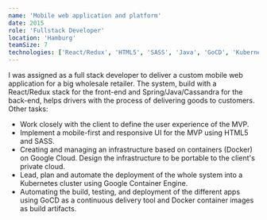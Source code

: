 ```yaml
---
name: 'Mobile web application and platform'
date: 2015
role: 'Fullstack Developer'
location: 'Hamburg'
teamSize: 7
technologies: ['React/Redux', 'HTML5', 'SASS', 'Java', 'GoCD', 'Kubernetes', 'Docker', 'Google Cloud']
---
```


I was assigned as a full stack developer to deliver a custom mobile web application for a big wholesale retailer. The system, build with a React/Redux stack for the front-end and Spring/Java/Cassandra for the back-end, helps drivers with the process of delivering goods to customers. Other tasks:

*   Work closely with the client to define the user experience of the MVP.
*   Implement a mobile-first and responsive UI for the MVP using HTML5 and SASS.
*   Creating and managing an infrastructure based on containers (Docker) on Google Cloud. Design the infrastructure to be portable to the client's private cloud.
*   Lead, plan and automate the deployment of the whole system into a Kubernetes cluster using Google Container Engine.
*   Automating the build, testing, and deployment of the different apps using GoCD as a continuous delivery tool and Docker container images as build artifacts.